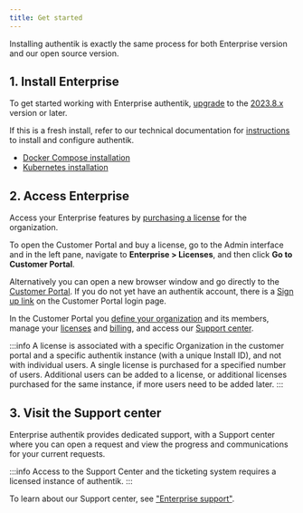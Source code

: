 ```yaml
---
title: Get started
---
```


Installing authentik is exactly the same process for both Enterprise version and our open source version.

## 1. Install Enterprise

To get started working with Enterprise authentik, [upgrade](../install-config/upgrade.mdx) to the [2023.8.x](../../releases/) version or later.

If this is a fresh install, refer to our technical documentation for [instructions](../install-config/index.mdx) to install and configure authentik.

- [Docker Compose installation](../install-config/install/docker-compose.mdx)
- [Kubernetes installation](../install-config/install/kubernetes.md)

## 2. Access Enterprise

Access your Enterprise features by [purchasing a license](./manage-enterprise.mdx#buy-a-license) for the organization.

To open the Customer Portal and buy a license, go to the Admin interface and in the left pane, navigate to **Enterprise > Licenses**, and then click **Go to Customer Portal**.

Alternatively you can open a new browser window and go directly to the [Customer Portal](https://customers.goauthentik.io/). If you do not yet have an authentik account, there is a [Sign up link](https://customers.goauthentik.io/signup) on the Customer Portal login page.

In the Customer Portal you [define your organization](./manage-enterprise.mdx#create-an-organization) and its members, manage your [licenses](./manage-enterprise.mdx#license-management) and [billing](./manage-enterprise.mdx#manage-billing), and access our [Support center](./entsupport.md).

:::info
A license is associated with a specific Organization in the customer portal and a specific authentik instance (with a unique Install ID), and not with individual users. A single license is purchased for a specified number of users. Additional users can be added to a license, or additional licenses purchased for the same instance, if more users need to be added later.
:::

## 3. Visit the Support center

Enterprise authentik provides dedicated support, with a Support center where you can open a request and view the progress and communications for your current requests.

:::info
Access to the Support Center and the ticketing system requires a licensed instance of authentik.
:::

To learn about our Support center, see ["Enterprise support"](./entsupport.md).
